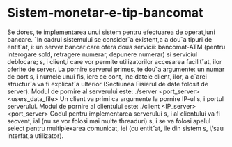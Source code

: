# Sistem-monetar-e-tip-bancomat
Se dores, te implementarea unui sistem pentru efectuarea de operat¸iuni bancare. ˆIn cadrul sistemului se
consider˘a existent,a a dou˘a tipuri de entit˘at, i: un server bancar care ofera doua servicii: bancomat-ATM
(pentru interogare sold, retragere numerar, depunere numerar) si serviciul deblocare; s, i client,i care vor
permite utilizatorilor accesarea facilit˘at, ilor oferite de server.
La pornire serverul primes, te dou˘a argumente: un numar de port s, i numele unui fis, iere ce cont, ine datele
client, ilor, a c˘arei structur˘a va fi explicat˘a ulterior (Sectiunea Fisierul de date folosit de server). Modul de
pornire al serverului este:
./server <port_server> <users_data_file>
Un client va primi ca argumente la pornire IP-ul s, i portul serverului. Modul de pornire al clientului este:
./client <IP_server> <port_server>
Codul pentru implementarea serverului s, i al clientului va fi secvent, ial (nu se vor folosi mai multe threaduri)
s, i se va folosi apelul select pentru multiplexarea comunicat, iei (cu entit˘at, ile din sistem s, i/sau interfat,a
utilizator).
